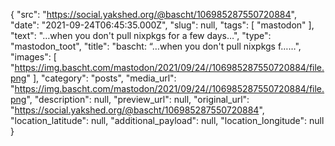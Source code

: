 {
  "src": "https://social.yakshed.org/@bascht/106985287550720884",
  "date": "2021-09-24T06:45:35.000Z",
  "slug": null,
  "tags": [
    "mastodon"
  ],
  "text": "…when you don't pull nixpkgs for a few days…",
  "type": "mastodon_toot",
  "title": "bascht: “…when you don't pull nixpkgs f……",
  "images": [
    "https://img.bascht.com/mastodon/2021/09/24//106985287550720884/file.png"
  ],
  "category": "posts",
  "media_url": "https://img.bascht.com/mastodon/2021/09/24//106985287550720884/file.png",
  "description": null,
  "preview_url": null,
  "original_url": "https://social.yakshed.org/@bascht/106985287550720884",
  "location_latitude": null,
  "additional_payload": null,
  "location_longitude": null
}